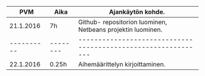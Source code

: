 
|PVM| Aika|  Ajankäytön kohde.|
|----------|--------|-------------------------------------------------------------|
|21.1.2016|   7h   |Github- repositorion luominen, Netbeans projektin luominen.|
|----------|--------|-------------------------------------------------------------|
|22.1.2016|  0.25h  | Aihemäärittelyn kirjoittaminen.|
